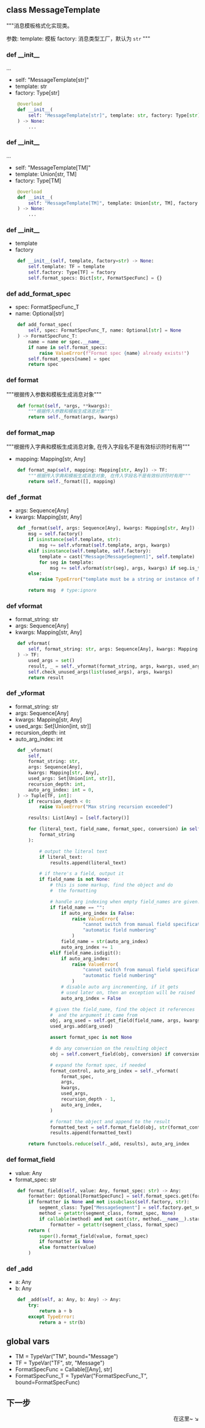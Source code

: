 ## class MessageTemplate
"""消息模板格式化实现类。

参数:
template: 模板
factory: 消息类型工厂，默认为 `str`
"""

### def \_\_init\_\_
...

- self: "MessageTemplate[str]"
- template: str
- factory: Type[str]
```py
    @overload
    def __init__(
        self: "MessageTemplate[str]", template: str, factory: Type[str] = str
    ) -> None:
        ...
```

### def \_\_init\_\_
...

- self: "MessageTemplate[TM]"
- template: Union[str, TM]
- factory: Type[TM]
```py
    @overload
    def __init__(
        self: "MessageTemplate[TM]", template: Union[str, TM], factory: Type[TM]
    ) -> None:
        ...
```

### def \_\_init\_\_


- template
- factory
```py
    def __init__(self, template, factory=str) -> None:
        self.template: TF = template
        self.factory: Type[TF] = factory
        self.format_specs: Dict[str, FormatSpecFunc] = {}
```

### def add_format_spec


- spec: FormatSpecFunc_T
- name: Optional[str]
```py
    def add_format_spec(
        self, spec: FormatSpecFunc_T, name: Optional[str] = None
    ) -> FormatSpecFunc_T:
        name = name or spec.__name__
        if name in self.format_specs:
            raise ValueError(f"Format spec {name} already exists!")
        self.format_specs[name] = spec
        return spec
```

### def format
"""根据传入参数和模板生成消息对象"""

```py
    def format(self, *args, **kwargs):
        """根据传入参数和模板生成消息对象"""
        return self._format(args, kwargs)
```

### def format_map
"""根据传入字典和模板生成消息对象, 在传入字段名不是有效标识符时有用"""

- mapping: Mapping[str, Any]
```py
    def format_map(self, mapping: Mapping[str, Any]) -> TF:
        """根据传入字典和模板生成消息对象, 在传入字段名不是有效标识符时有用"""
        return self._format([], mapping)
```

### def _format


- args: Sequence[Any]
- kwargs: Mapping[str, Any]
```py
    def _format(self, args: Sequence[Any], kwargs: Mapping[str, Any]) -> TF:
        msg = self.factory()
        if isinstance(self.template, str):
            msg += self.vformat(self.template, args, kwargs)
        elif isinstance(self.template, self.factory):
            template = cast("Message[MessageSegment]", self.template)
            for seg in template:
                msg += self.vformat(str(seg), args, kwargs) if seg.is_text() else seg
        else:
            raise TypeError("template must be a string or instance of Message!")

        return msg  # type:ignore
```

### def vformat


- format_string: str
- args: Sequence[Any]
- kwargs: Mapping[str, Any]
```py
    def vformat(
        self, format_string: str, args: Sequence[Any], kwargs: Mapping[str, Any]
    ) -> TF:
        used_args = set()
        result, _ = self._vformat(format_string, args, kwargs, used_args, 2)
        self.check_unused_args(list(used_args), args, kwargs)
        return result
```

### def _vformat


- format_string: str
- args: Sequence[Any]
- kwargs: Mapping[str, Any]
- used_args: Set[Union[int, str]]
- recursion_depth: int
- auto_arg_index: int
```py
    def _vformat(
        self,
        format_string: str,
        args: Sequence[Any],
        kwargs: Mapping[str, Any],
        used_args: Set[Union[int, str]],
        recursion_depth: int,
        auto_arg_index: int = 0,
    ) -> Tuple[TF, int]:
        if recursion_depth < 0:
            raise ValueError("Max string recursion exceeded")

        results: List[Any] = [self.factory()]

        for (literal_text, field_name, format_spec, conversion) in self.parse(
            format_string
        ):

            # output the literal text
            if literal_text:
                results.append(literal_text)

            # if there's a field, output it
            if field_name is not None:
                # this is some markup, find the object and do
                #  the formatting

                # handle arg indexing when empty field_names are given.
                if field_name == "":
                    if auto_arg_index is False:
                        raise ValueError(
                            "cannot switch from manual field specification to "
                            "automatic field numbering"
                        )
                    field_name = str(auto_arg_index)
                    auto_arg_index += 1
                elif field_name.isdigit():
                    if auto_arg_index:
                        raise ValueError(
                            "cannot switch from manual field specification to "
                            "automatic field numbering"
                        )
                    # disable auto arg incrementing, if it gets
                    # used later on, then an exception will be raised
                    auto_arg_index = False

                # given the field_name, find the object it references
                #  and the argument it came from
                obj, arg_used = self.get_field(field_name, args, kwargs)
                used_args.add(arg_used)

                assert format_spec is not None

                # do any conversion on the resulting object
                obj = self.convert_field(obj, conversion) if conversion else obj

                # expand the format spec, if needed
                format_control, auto_arg_index = self._vformat(
                    format_spec,
                    args,
                    kwargs,
                    used_args,
                    recursion_depth - 1,
                    auto_arg_index,
                )

                # format the object and append to the result
                formatted_text = self.format_field(obj, str(format_control))
                results.append(formatted_text)

        return functools.reduce(self._add, results), auto_arg_index
```

### def format_field


- value: Any
- format_spec: str
```py
    def format_field(self, value: Any, format_spec: str) -> Any:
        formatter: Optional[FormatSpecFunc] = self.format_specs.get(format_spec)
        if formatter is None and not issubclass(self.factory, str):
            segment_class: Type["MessageSegment"] = self.factory.get_segment_class()
            method = getattr(segment_class, format_spec, None)
            if callable(method) and not cast(str, method.__name__).startswith("_"):
                formatter = getattr(segment_class, format_spec)
        return (
            super().format_field(value, format_spec)
            if formatter is None
            else formatter(value)
        )
```

### def _add


- a: Any
- b: Any
```py
    def _add(self, a: Any, b: Any) -> Any:
        try:
            return a + b
        except TypeError:
            return a + str(b)
```


## global vars
- TM = TypeVar("TM", bound="Message")
- TF = TypeVar("TF", str, "Message")
- FormatSpecFunc = Callable[[Any], str]
- FormatSpecFunc_T = TypeVar("FormatSpecFunc_T", bound=FormatSpecFunc)
## 下一步

<div align="right">
    在这里~ ↘
</div>
